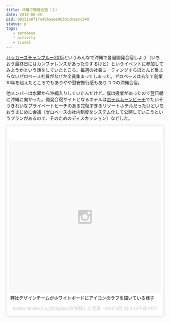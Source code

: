 ```yaml
---
title: 沖縄で開発合宿（１）
date: 2015-06-25
pid: 00251a0f17a45baaee063d1cbaecc540
status: p
tags:
   - zerobase
   - activity
   - travel
---
```


[ハッカーズチャンプルー2015][1]というみんなで沖縄で各自開発合宿しよう（いちおう最終日にはカンファレンスがあったりするけど）というイベントに参加してみようかという話をしていたところ、毎週の社員ミーティングすらほとんど集まらないゼロベース社員がなぜか全員集まってしまった。ゼロベースは去年で創業10年を超えたところでもありやや慰安旅行感もありつつの沖縄合宿。

他メンバーは水曜から沖縄入りしていたんだけど、僕は授業があったので翌日朝に沖縄に向かった。開発合宿サイトとなるホテルは[ホテルムーンビーチ][2]でたいそうきれいなプライベートビーチのある完璧すぎるリゾートホテルだったけどいちおうまじめに会議（ゼロベースの社内制度をシステム化して公開していこうというプランがあるので、そのためのディスカッション）などした。

<blockquote class="instagram-media" data-instgrm-captioned data-instgrm-version="4" style=" background:#FFF; border:0; border-radius:3px; box-shadow:0 0 1px 0 rgba(0,0,0,0.5),0 1px 10px 0 rgba(0,0,0,0.15); margin: 1px; max-width:658px; padding:0; width:99.375%; width:-webkit-calc(100% - 2px); width:calc(100% - 2px);"><div style="padding:8px;"> <div style=" background:#F8F8F8; line-height:0; margin-top:40px; padding:50% 0; text-align:center; width:100%;"> <div style=" background:url(data:image/png;base64,iVBORw0KGgoAAAANSUhEUgAAACwAAAAsCAMAAAApWqozAAAAGFBMVEUiIiI9PT0eHh4gIB4hIBkcHBwcHBwcHBydr+JQAAAACHRSTlMABA4YHyQsM5jtaMwAAADfSURBVDjL7ZVBEgMhCAQBAf//42xcNbpAqakcM0ftUmFAAIBE81IqBJdS3lS6zs3bIpB9WED3YYXFPmHRfT8sgyrCP1x8uEUxLMzNWElFOYCV6mHWWwMzdPEKHlhLw7NWJqkHc4uIZphavDzA2JPzUDsBZziNae2S6owH8xPmX8G7zzgKEOPUoYHvGz1TBCxMkd3kwNVbU0gKHkx+iZILf77IofhrY1nYFnB/lQPb79drWOyJVa/DAvg9B/rLB4cC+Nqgdz/TvBbBnr6GBReqn/nRmDgaQEej7WhonozjF+Y2I/fZou/qAAAAAElFTkSuQmCC); display:block; height:44px; margin:0 auto -44px; position:relative; top:-22px; width:44px;"></div></div> <p style=" margin:8px 0 0 0; padding:0 4px;"> <a href="https://instagram.com/p/4XsIl9urhE/" style=" color:#000; font-family:Arial,sans-serif; font-size:14px; font-style:normal; font-weight:normal; line-height:17px; text-decoration:none; word-wrap:break-word;" target="_top">弊社デザインチームがホワイトボードにアイコンのラフを描いている様子</a></p> <p style=" color:#c9c8cd; font-family:Arial,sans-serif; font-size:14px; line-height:17px; margin-bottom:0; margin-top:8px; overflow:hidden; padding:8px 0 7px; text-align:center; text-overflow:ellipsis; white-space:nowrap;">kotaro tanakaさん(@doppac)が投稿した写真 - <time style=" font-family:Arial,sans-serif; font-size:14px; line-height:17px;" datetime="2015-06-25T23:13:17+00:00">2015 6月 25 4:13午後 PDT</time></p></div></blockquote>
<script async defer src="//platform.instagram.com/en_US/embeds.js"></script>

[1]:	http://hackers-champloo.org/2015/
[2]:	http://www.moonbeach.co.jp/
